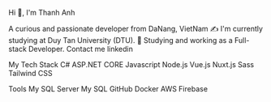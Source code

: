 Hi 👋, I'm Thanh Anh

A curious and passionate developer from DaNang, VietNam
✍ I'm currently studying at Duy Tan University (DTU).
🌱 Studying and working as a Full-stack Developer.
Contact me
 linkedin 

My Tech Stack
C# ASP.NET CORE Javascript Node.js Vue.js Nuxt.js Sass Tailwind CSS

Tools
My SQL Server My SQL GitHub Docker AWS Firebase
